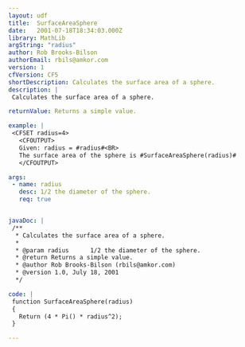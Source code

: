 ```yaml
---
layout: udf
title:  SurfaceAreaSphere
date:   2001-07-18T18:34:03.000Z
library: MathLib
argString: "radius"
author: Rob Brooks-Bilson
authorEmail: rbils@amkor.com
version: 1
cfVersion: CF5
shortDescription: Calculates the surface area of a sphere.
description: |
 Calculates the surface area of a sphere.

returnValue: Returns a simple value.

example: |
 <CFSET radius=4>
   <CFOUTPUT>
   Given: radius = #radius#<BR>
   The surface area of the sphere is #SurfaceAreaSphere(radius)#
   </CFOUTPUT>

args:
 - name: radius
   desc: 1/2 the diameter of the sphere.
   req: true


javaDoc: |
 /**
  * Calculates the surface area of a sphere.
  * 
  * @param radius      1/2 the diameter of the sphere. 
  * @return Returns a simple value. 
  * @author Rob Brooks-Bilson (rbils@amkor.com) 
  * @version 1.0, July 18, 2001 
  */

code: |
 function SurfaceAreaSphere(radius)
 {
   Return (4 * Pi() * radius^2);
 }

---
```


